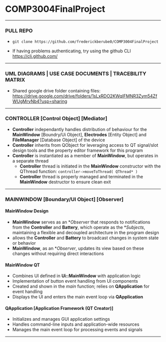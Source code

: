 # COMP3004FinalProject
___
### PULL REPO
- `git clone https://github.com/frederickberube0/COMP3004FinalProject`

- If having problems authenticating, try using the github CLI https://cli.github.com/
___
### UML DIAGRAMS | USE CASE DOCUMENTS | TRACEBILITY MATRIX 
* Shared google drive folder containing files: https://drive.google.com/drive/folders/1sLxRDO2KWqIFMNR3Zym54ZfWUgMryNb4?usp=sharing


___
### CONTROLLER [Control Object] [Mediator]
   - **Controller** independantly handles distribution of behaviour for the **MainWindow** [Boundry/Ui Object], **Electrodes** [Entity Object] and **FileManager** [Database Object] of the device
   - **Controller** inherits from QObject for leveraging access to QT signal/slot design tools and the property editor framework for this program
   - **Controller** is instantiated as a member of **MainWindow**, but operates in a separate thread
        - **Controller** thread is initiated in the **MainWindow** constructor with the QThread function:
          ```controller->moveToThread( QThread* ) ```
        - **Controller** thread is properly managed and terminated in the **MainWindow** destructor to ensure clean exit
___



### MAINWINDOW [Boundary/UI Object] [Observer]

   #### MainWindow Design
   - **MainWindow** serves as an **Observer* that responds to notifications from the **Controller** and **Battery**, which operate as the **Subjects*, maintaining a flexible and decoupled architecture in the program design
   - allows the **Controller** and **Battery** to broadcast changes in system state or behavior
   - **MainWindow**, as an **Observer*, updates its view based on these changes without requiring direct interactions
   #### MainWindow QT
   - Combines UI defined in **Ui::MainWindow** with application logic
   - Implementation of button event handling from UI components
   - Created and shown in the _main_ function; relies on **QApplication** for event handling
   - Displays the UI and enters the main event loop via **QApplication**
   #### QApplication [Application Framework (QT Creator)]
   - Initializes and manages GUI application settings
   - Handles command-line inputs and application-wide resources
   - Manages the main event loop for processing events and signals
___

